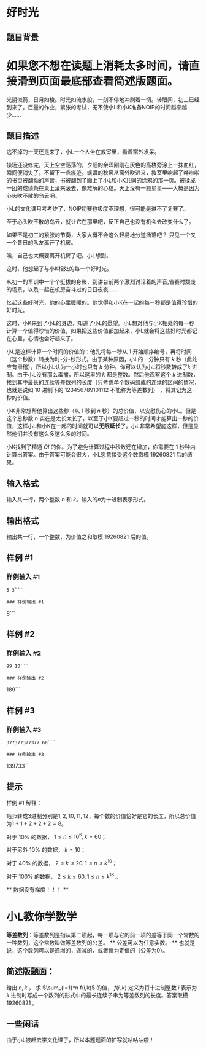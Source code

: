 # 好时光

## 题目背景

# 如果您不想在读题上消耗太多时间，请直接滑到页面最底部查看简述版题面。

光阴似箭，日月如梭。时光如流水般，一刻不停地冲刷着一切。转眼间，初三已经到来了。巨量的作业，紧张的考试，无不使小L和小K准备NOIP的时间越来越少……

## 题目描述

逃不掉的一天还是来了，小L一个人坐在教室里，看着窗外发呆。

操场还没修完，天上空空荡荡的，夕阳的余晖刚刚在灰色的高楼旁涂上一抹血红，瞬间便消失了，不留下一点痕迹。飒飒的秋风从窗外吹进来，教室里响起了哗啦啦的书页被翻动的声音，书被翻到了画上了小L和小K共同的涂鸦的那一页。被揉成一团的成绩条在桌上滚来滚去，像难解的心结。天上没有一颗星星——大概是因为心头吹不散的乌云吧。

小L的文化课月考考炸了，NOIP初赛也极度不理想，很可能是进不了复赛了。

至于心头吹不散的乌云，就让它在那里吧，反正自己也没有机会去改变什么了。

如果不是初三的紧张的节奏，大家大概不会这么轻易地分道扬镳吧？ 只见一个又一个昔日的队友离开了机房。

唉，自己也大概要离开机房了吧。小L想到。

这时，他想起了与小K相处的每一个好时光。

从初一的军训中一个个挺拔的身影，到讲台前两个激烈讨论着的声音,省赛时颓废的场景，以及一起在机房奋斗过的日日夜夜……

忆起这些好时光，他的心里暖暖的。他觉得和小K在一起的每一秒都是值得珍惜的好时光。

这时，小K来到了小L的身边，知道了小L的愿望。小L想对他与小K相处的每一秒计算一个值得珍惜的价值，如果把这些价值都加起来，小L就会将这些好时光都记在心里，心情也会好起来了。

小L是这样计算一个时间的价值的：他先将每一秒从 $1$ 开始顺序编号，再将时间（这个秒数）转换为时-分-秒形式。由于某种原因，小L的一分钟只有 $k$ 秒（此处应有滑稽），所以小L认为一小时也只有 $k$ 分钟。你可以认为小L将秒数转成了$k$ 进制。由于小L没有那么毒瘤，所以这里的 $k$ 都是整数。然后他观察这个 $k$ 进制数，找到其中最长的连续等差数列的长度（只考虑单个数码组成的连续的区间的情况，也就是说如 $10$ 进制下的 $123456789101112$ 不能称为等差数列） ，将其记为这一秒的价值。

小K非常想帮他算出这些秒（从 $1$ 秒到 $n$ 秒）的总价值，以安慰伤心的小L。但是这个总秒数 $n$ 实在是太长太长了，以至于小K要超过一秒的时间才能算出一秒的价值，这样小L和小K在一起的时间就可以**无限延长**了。小L非常希望能这样，但是显然他们并没有这么多这么多的时间。

小K找到了精通 $OI$ 的你。为了避免计算过程中秒数还在增加，你需要在 $1$ 秒钟内计算出答案。由于答案可能会很大，小L愿意接受这个数取模 $19260821$ 后的结果。

## 输入格式

输入共一行，两个整数 $n$ 和 $k$。输入的$n$为十进制表示形式。

## 输出格式

输出共一行，一个整数，为价值之和取模 $19260821$ 后的值。

## 样例 #1

### 样例输入 #1
```
5 3```

### 样例输出 #1

```
8```

## 样例 #2

### 样例输入 #2
```
99 10```

### 样例输出 #2

```
189```

## 样例 #3

### 样例输入 #3
```
377377377377 60```

### 样例输出 #3

```
139733```

## 提示

样例 $\#1$ 解释：

$1$到$5$转成$3$进制分别是$1,2,10,11,12$，每个数的价值恰好是它的长度，所以总价值为$1+1+2+2+2=8$。

对于 $10\%$ 的数据， $1\le n\le 10^6,k=60$；

对于另外 $10\%$ 的数据， $k=10$；

对于 $40\%$ 的数据， $2\le k\le 20,1\le n\le k^{10}$； 

对于 $100\%$  的数据， $2\le k\le 60,1\le n\le k^{18}$ 。

** 数据没有梯度！！！ **

# 小L教你学数学

**等差数列**：等差数列是指从第二项起，每一项与它的前一项的差等于同一个常数的一种数列，这个常数叫做等差数列的公差。 ** 公差可以为任意实数。 ** 也就是说，这个数列可以是递增的，递减的，或者恒为定值的（公差为$0$）。

## 简述版题面：

给出 $n,k$ ， 求 $\sum_{i=1}^n f(i,k)$ 的值， $f(i,k)$ 定义为将十进制整数 $i$ 表示为 $k$ 进制时写成一个数列的形式中的最长连续子串为等差数列的长度。答案取模 $19260821$ 。

## 一些闲话

由于小L被赶去学文化课了，所以本题题面的扩写就咕咕咕啦！
